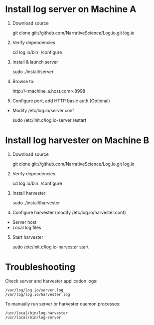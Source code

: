 # Install log server on Machine A

1) Download source

    git clone git://github.com/NarrativeScience/Log.io.git log.io

2) Verify dependencies

    cd log.io/bin
    ./configure

3) Install & launch server

    sudo ./install/server

4) Browse to:

    http://&lt;machine_a.host.com&gt;:8998

5) Configure port, add HTTP basic auth  (Optional)

- Modify /etc/log.io/server.conf
    
    sudo /etc/init.d/log.io-server restart

# Install log harvester on Machine B

1) Download source

    git clone git://github.com/NarrativeScience/Log.io.git log.io

2) Verify dependencies

    cd log.io/bin
    ./configure

3) Install harvester

    sudo ./install/harvester

4) Configure harvester (modify /etc/log.io/harvester.conf)

- Server host
- Local log files

5) Start harvester

    sudo /etc/init.d/log.io-harvester start

# Troubleshooting

Check server and harvester application logs:
    
    /var/log/log.io/server.log
    /var/log/log.io/harvester.log

To manually run server or harvester daemon processes:

    /usr/local/bin/log-harvester
    /usr/local/bin/log-server
